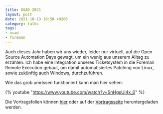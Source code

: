 ```yaml
---
title: OSAD 2021
layout: post
date: 2021-10-19 10:50 +0200
category: talks
tags:
- osad
- foreman
---
```


Auch dieses Jahr haben wir uns wieder, leider nur virtuell, auf die Open Source Automation Days gewagt, um ein wenig aus unserem Alltag zu erzählen.
Ich habe eine Integration unseres Ticketsystem in die Foreman Remote Execution gebaut, um damit automatisiertes Patching von Linux, sowie zukünftig auch Windows, durchzuführen.

Wie das grob umrissen funktioniert kann man hier sehen:

{% youtube "https://www.youtube.com/watch?v=SnHgsUI4x_0" %}

Die Vortragsfolien können [hier](/assets/pdf/hannes_schaller_taeglich-gruesst-das-murmeltier-patchen-nach-itil-aber-automagisch-bitte_osad2021.pdf) oder auf der [Vortragsseite](https://osad-munich.org/featured-speakers/taeglich-gruesst-das-murmeltier-patchen-nach-itil-aber-automagisch-bitte/) heruntergeladen werden.
